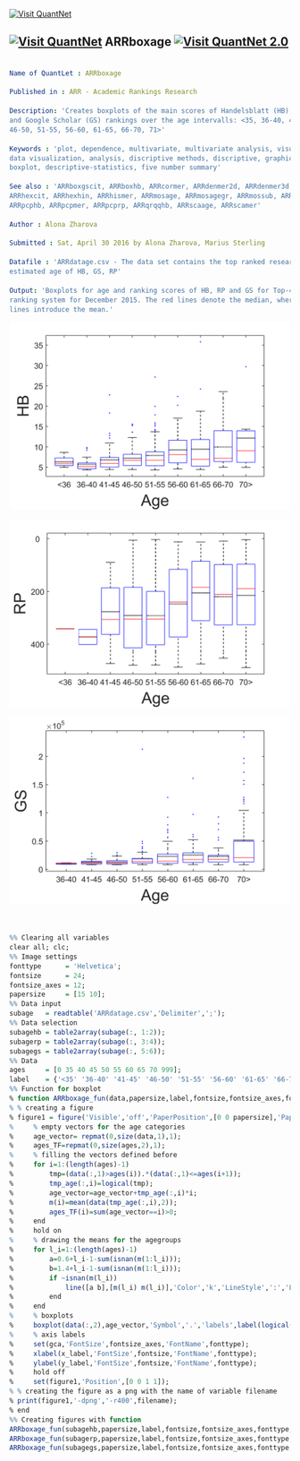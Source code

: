 
[<img src="https://github.com/QuantLet/Styleguide-and-Validation-procedure/blob/master/pictures/banner.png" alt="Visit QuantNet">](http://quantlet.de/index.php?p=info)

## [<img src="https://github.com/QuantLet/Styleguide-and-Validation-procedure/blob/master/pictures/qloqo.png" alt="Visit QuantNet">](http://quantlet.de/) **ARRboxage** [<img src="https://github.com/QuantLet/Styleguide-and-Validation-procedure/blob/master/pictures/QN2.png" width="60" alt="Visit QuantNet 2.0">](http://quantlet.de/d3/ia)


```yaml

Name of QuantLet : ARRboxage

Published in : ARR - Academic Rankings Research

Description: 'Creates boxplots of the main scores of Handelsblatt (HB), RePEc (RP) 
and Google Scholar (GS) rankings over the age intervalls: <35, 36-40, 41-45, 
46-50, 51-55, 56-60, 61-65, 66-70, 71>'

Keywords : 'plot, dependence, multivariate, multivariate analysis, visualization, 
data visualization, analysis, discriptive methods, discriptive, graphical representation, 
boxplot, descriptive-statistics, five number summary'

See also : 'ARRboxgscit, ARRboxhb, ARRcormer, ARRdenmer2d, ARRdenmer3d, ARRhexage, 
ARRhexcit, ARRhexhin, ARRhismer, ARRmosage, ARRmosagegr, ARRmossub, ARRpcpgscit, 
ARRpcphb, ARRpcpmer, ARRpcprp, ARRqrqqhb, ARRscaage, ARRscamer'

Author : Alona Zharova

Submitted : Sat, April 30 2016 by Alona Zharova, Marius Sterling

Datafile : 'ARRdatage.csv - The data set contains the top ranked researchers and there 
estimated age of HB, GS, RP'

Output: 'Boxplots for age and ranking scores of HB, RP and GS for Top-458 scientists within each
ranking system for December 2015. The red lines denote the median, whereas the dotted
lines introduce the mean.'
```

![Picture1](ARRboxage_HB.png)

![Picture2](ARRboxage_RP.png)

![Picture3](ARRboxage_GS.png)

```r


%% Clearing all variables
clear all; clc;
%% Image settings
fonttype      = 'Helvetica';
fontsize      = 24;
fontsize_axes = 12;
papersize     = [15 10];
%% Data input
subage   = readtable('ARRdatage.csv','Delimiter',';');
%% Data selection
subagehb = table2array(subage(:, 1:2));
subagerp = table2array(subage(:, 3:4));
subagegs = table2array(subage(:, 5:6));
%% Data 
ages     = [0 35 40 45 50 55 60 65 70 999];
label    = {'<35' '36-40' '41-45' '46-50' '51-55' '56-60' '61-65' '66-70' '71>'};
%% Function for boxplot
% function ARRboxage_fun(data,papersize,label,fontsize,fontsize_axes,fonttype,filename,x_label,y_label,ages)
% % creating a figure
% figure1 = figure('Visible','off','PaperPosition',[0 0 papersize],'PaperSize',papersize);
%     % empty vectors for the age categories
%     age_vector= repmat(0,size(data,1),1);
%     ages_TF=repmat(0,size(ages,2),1);
%     % filling the vectors defined before
%     for i=1:(length(ages)-1)
%         tmp=(data(:,1)>ages(i)).*(data(:,1)<=ages(i+1));
%         tmp_age(:,i)=logical(tmp);
%         age_vector=age_vector+tmp_age(:,i)*i;
%         m(i)=mean(data(tmp_age(:,i),2));
%         ages_TF(i)=sum(age_vector==i)>0;
%     end
%     hold on
%     % drawing the means for the agegroups
%     for l_i=1:(length(ages)-1)
%         a=0.6+l_i-1-sum(isnan(m(1:l_i)));
%         b=1.4+l_i-1-sum(isnan(m(1:l_i)));
%         if ~isnan(m(l_i))
%             line([a b],[m(l_i) m(l_i)],'Color','k','LineStyle',':','LineWidth',1.2);
%         end
%     end
%     % boxplots
%     boxplot(data(:,2),age_vector,'Symbol','.','labels',label(logical(ages_TF)),'widths',0.8)
%     % axis labels
%     set(gca,'FontSize',fontsize_axes,'FontName',fonttype);
%     xlabel(x_label,'FontSize',fontsize,'FontName',fonttype);
%     ylabel(y_label,'FontSize',fontsize,'FontName',fonttype);
%     hold off
%     set(figure1,'Position',[0 0 1 1]);
% % creating the figure as a png with the name of variable filename
% print(figure1,'-dpng','-r400',filename);
% end
%% Creating figures with function
ARRboxage_fun(subagehb,papersize,label,fontsize,fontsize_axes,fonttype,'ARRboxage_HB','Age','HB',ages)
ARRboxage_fun(subagerp,papersize,label,fontsize,fontsize_axes,fonttype,'ARRboxage_RP','Age','RP',ages)
ARRboxage_fun(subagegs,papersize,label,fontsize,fontsize_axes,fonttype,'ARRboxage_GS','Age','GS',ages)
        
```
